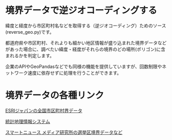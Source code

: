 # 境界データで逆ジオコーディングする

緯度と経度から市区町村名などを取得する（逆ジオコーディング）ためのソース(reverse_geo.py)です。

都道府県や市区町村、それよりも細かい地区情報が盛り込まれた境界データなどがあった場合に、調べたい緯度・経度がそれらの境界のどの場所(ポリゴン)に含まれるかを判定します。

企業のAPIやGeoPandasなどでも同様の機能を提供していますが、回数制限やネットワーク速度に依存せずに処理を行うことができます。

# 境界データの各種リンク
[ESRIジャパンの全国市区町村界データ](https://www.esrij.com/products/japan-shp/)

[統計地理情報システム](https://www.e-stat.go.jp/gis/statmap-search?type=2)

[スマートニュース メディア研究所の選挙区境界データなど](https://smartnews-smri.com/research/research-757/)
